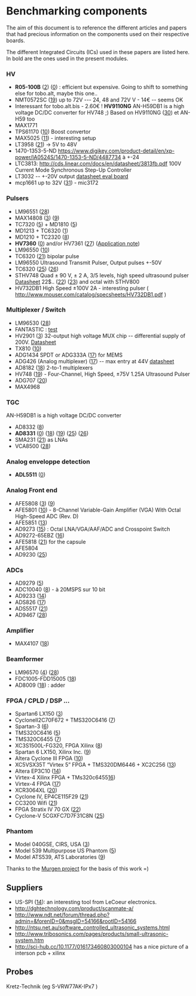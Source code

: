 # Benchmarking components

The aim of this document is to reference the different articles and papers that had precious information on the components used on their respective boards. 

The different Integrated Circuits (ICs) used in these papers are listed here. In bold are the ones used in the present modules.

### HV

* __R05-100B__ ([2]) ([0]) : efficient but expensive. Going to shift to something else for tobo.alt, maybe this one..
* NMT0572SC ([19]) up to 72V --- 24, 48 and 72V V - 14€ -- seems OK
* Interessant for tobo.alt.bis - 2.60€ ! __HV9110NG__ AN-H59DB1 is a high voltage DC/DC converter for HV748 ;)  Based on HV9110NG ([30]) et AN-H59 too
* MAX1771
* TPS61170 ([10]) Boost convertor
* MAX5025 ([11]) - interesting setup
* LT3958 ([21]) -> 5V to 48V
* 1470-1353-5-ND  https://www.digikey.com/product-detail/en/xp-power/IA0524S/1470-1353-5-ND/4487734 à +-24
* LTC3813: http://cds.linear.com/docs/en/datasheet/3813fb.pdf 100V Current Mode Synchronous Step-Up Controller
* LT3032 -- +-20V output [datasheet eval board](http://www.st.com/content/ccc/resource/technical/document/data_brief/cc/f0/24/f8/8b/2b/42/53/DM00218354.pdf/files/DM00218354.pdf/jcr:content/translations/en.DM00218354.pdf)
* mcp1661 up to 32V ([31]) - mic3172

### Pulsers

* LM96551 ([28])
* MAX14808 ([3]) ([9])
* TC7320  ([5]) + MD1810 ([5])
* MD1213  + TC6320 ([1])
* MD1210 + TC2320 ([8])
* __HV7360__ ([0]) and/or HV7361  ([27])  ([Application note](http://ww1.microchip.com/downloads/en/DeviceDoc/20005570A.pdf))
* LM96550 ([10])
* TC6320 ([21]) bipolar pulse
* LM96550 Ultrasound Transmit Pulser, Output pulses +-50V
* TC6320 ([25])  ([26])
* STHV748 Quad ± 90 V, ± 2 A, 3/5 levels, high speed ultrasound pulser [Datasheet](http://www.st.com/content/ccc/resource/technical/document/datasheet/a9/7f/a3/46/99/65/42/02/CD00226856.pdf/files/CD00226856.pdf/jcr:content/translations/en.CD00226856.pdf) 22$.. ([22]) ([23]) and octal with STHV800 
* HV732DB1 High Speed ±100V 2A - interesting pulser ( http://www.mouser.com/catalog/specsheets/HV732DB1.pdf ) 

### Multiplexer / Switch

* LM96530 ([28])
* FANTASTIC : [test](http://www.prnewswire.com/news-releases/mps-launched-180v-16-channel-analog-switch-multiplexer-for-ultrasound-applications-that-requires-no-high-voltage-supplies-300427205.html)
* HV2901 ([3]) 32-output high voltage MUX chip -- differential supply of 200V. [Datasheet](http://ww1.microchip.com/downloads/en/DeviceDoc/hv2901.pdf)
* TX810 ([10])
* ADG1434 SPDT or ADG333A ([17]) for MEMS  
* ADG426 (Analog multiplexer) ([17]) -- max entry at 44V [datasheet](http://www.analog.com/media/en/technical-documentation/data-sheets/ADG406_407_426.pdf)
* AD8182 ([18]) 2-to-1 multiplexers
* HV748 ([19]) - Four-Channel, High Speed, ±75V 1.25A Ultrasound Pulser
* ADG707 ([20])
* MAX4968

### TGC
AN-H59DB1 is a high voltage DC/DC converter
* AD8332 ([8])
* __AD8331__ ([0]) ([18]) ([19])   ([25])  ([26])
* SMA231 ([21]) as LNAs
* VCA8500 ([28])

### Analog enveloppe detection

* __ADL5511__ ([0])

### Analog Front end

* AFE5808 ([3]) ([9])
* AFE5801 ([10]) -  8-Channel Variable-Gain Amplifier (VGA) With Octal High-Speed ADC (Rev. D) 
* AFE5851 ([13])
* AD9273 ([15]) : Octal LNA/VGA/AAF/ADC  and Crosspoint Switch
* AD9272-65EBZ ([16])
* AFE5818 ([21]) for the capsule
* AFE5804 
* AD9230  ([25])

### ADCs

* AD9279 ([5])
* ADC10040 ([8]) - à 20MSPS sur 10 bit
* AD9233 ([14])
* ADS826 ([17])
* ADS5517 ([21])
* AD9467  ([28])

### Amplifier

* MAX4107 ([18])

### Beamformer

* LM96570 ([4])  ([28])
* FDC1005-FDD15005 ([18])
* AD8009 ([18]) : adder


### FPGA / CPLD / DSP ...

* Spartan6 LX150 ([3])
* CycloneII2C70F672 + TMS320C6416 ([7])
* Spartan-3 ([6])
* TMS320C6416 ([5])
* TMS320C6455 ([7])
* XC3S1500L-FG320, FPGA Xilinx ([8])
* Spartan 6 LX150, Xilinx Inc. ([9])
* Altera Cyclone III FPGA ([10])
* XC5VSX35T “Virtex 5” FPGA + TMS320DM6446 + XC2C256 ([13])
* Altera EP3C10 ([14])
* Virtex-4  Xilinx  FPGA + TMs320c6455[16])
* Virtex-4 FPGA  ([17])
* XCR3064XL ([20])
* Cyclone IV, EP4CE115F29 ([21])
* CC3200 Wifi ([21]) 
* FPGA Stratix IV 70 GX ([22])
* Cyclone-V 5CGXFC7D7F31C8N  ([25])

### Phantom

* Model 040GSE, CIRS,  USA ([3])
* Model 539 Multipurpose US Phantom ([5])
* Model ATS539, ATS Laboratories ([9])

Thanks to the [Murgen project](https://github.com/kelu124/murgen-dev-kit/blob/master/worklog/bibliographie.md) for the basis of this work =) 

## Suppliers

* US-SPI ([14]): an interesting tool from LeCoeur electronics.
* http://dghtechnology.com/product/scanmate-a/
* http://www.ndt.net/forum/thread.php?admin=&forenID=0&msgID=54166&rootID=54166
* http://ntsu.net.au/software_controlled_ultrasonic_systems.html
* http://www.tribosonics.com/pages/products/small-ultrasonic-system.htm
* http://sci-hub.cc/10.1177/016173460803000104 has a nice picture of a interson pcb + xilinx

## Probes

Kretz-Technik (eg S-VRW77AK-IPx7 )


[0]: https://github.com/kelu124/echomods/ "this project :)"
[1]: https://www.duo.uio.no/bitstream/handle/10852/47813/Sharma_2015.pdf "Shatin Sharma Thesis"
[2]: https://github.com/kelu124/murgen-dev-kit "murgen"
[3]: http://ieeexplore.ieee.org/document/7329474/ "Smartphone-based portable ultrasound imaging system: Prototype implementation and evaluation 10.1109/ULTSYM.2015.0517 -- great schematics"
[4]: http://www.mdpi.com/2313-433X/1/1/193 "FPGA-Based Portable Ultrasound Scanning System with Automatic Kidney Detection doi:10.3390/jimaging1010193 "
[5]: http://ieeexplore.ieee.org/document/7140846/ "A System-on-Chip Solution for Point-of-Care Ultrasound Imaging Systems: Architecture and ASIC Implementation 10.1109/TBCAS.2015.2431272"
[6]: http://ieeexplore.ieee.org/document/6242795/ "A single FPGA-based portable ultrasound imaging system for point-of-care applications 10.1109/TUFFC.2012.2339"
[7]: http://ieeexplore.ieee.org/document/4409966/ "Single-chip solution for ultrasound imaging systems: Initial results  10.1109/ULTSYM.2007.393"
[8]: https://publications.polymtl.ca/509/1/2011_PhilippeL%C3%A9vesque.pdf "ARCHITECTURE D’UN PROCESSEUR DÉDIÉ AUX TRAITEMENTS DE SIGNAUX ULTRASONIQUES EN TEMPS RÉEL EN VUE D’UNE INTÉGRATION SUR PUCE  Philippe Levesque"
[9]: http://ieeexplore.ieee.org/document/6931891/ "A new smart probe system for a tablet PC-based point-of-care ultrasound imaging system: Feasibility study - 10.1109/ULTSYM.2014.0399"
[10]: https://courses.engr.illinois.edu/ece445/getfile.asp?id=5166 "iPhone Ultrasound, Senior Design Project, Design Review"
[11]: https://www.maximintegrated.com/en/app-notes/index.mvp/id/1751 "High-V DC-DC Converter Is Ideal for MEMS (Warning: High-Voltage Circuit)"
[12]: http://www.lecoeur-electronique.net/crbst_16.html "US-SPI Single channel ultrasonic device with SPI interface"	
[13]: https://abm-website-assets.s3.amazonaws.com/mdtmag.com/s3fs-public/legacyfiles/MDT/Articles/2011/05/May11Teardown.pdf "GE Healthcare Vscan teardown"
[14]: http://www.lecoeur-electronique.net/crbst_16.html "US-SPI at LeCoeur" 
[15]: https://github.com/20E214/uprobe "Opening a chinese probe"
[16]: https://www.ncbi.nlm.nih.gov/pmc/articles/PMC5079523/ "FPGA-Based Reconfigurable Processor for Ultrafast Interlaced Ultrasound and Photoacoustic Imaging - 10.1109/TUFFC.2012.2335" 
[17]: http://sci-hub.cc/10.1109/TUFFC.2012.2351 "An FPGA-based ultrasound imaging system using capacitive micromachined ultrasonic transducers."
[18]: https://www.ncbi.nlm.nih.gov/pmc/articles/PMC2330166/ "High-frequenhttp://ww1.microchip.com/downloads/en/AppNotes/AN-H59.pdfcy Ultrasound Doppler System for Biomedical Applications with a 30 MHz Linear Array"
[19]: www.mdpi.com/1424-8220/16/10/1681/pdf "Design and Implementation of an Electronic Front-End Based on Square Wave Excitation for Ultrasonic Torsional Guided Wave Viscosity Sensor"
[20]: https://www.ncbi.nlm.nih.gov/pubmed/18269987 "Experimental system Prototype of a Portable, Low-Cost, C-scan Ultrasound Imaging Device - 10.1109/TBME.2007.903517"
[21]: http://sci-hub.cc/10.1109/TMI.2017.2699973 "Development of a mechanical scanning device with high-frequency ultrasound transducer for ultrasonic capsule endoscopy"
[22]: http://ieeexplore.ieee.org/abstract/document/7728843/ "A GPU-based ultrasound Phased-Array research system for non-destructive testing 10.1109/ULTSYM.2016.7728843"
[23]: http://ieeexplore.ieee.org/abstract/document/7319210/ "ARTSENSTouch - A portable device for evaluation of carotid artery stiffness 10.1109/EMBC.2015.7319210"
[24]: http://ieeexplore.ieee.org/document/6932182/ "Design of a multiple-rail high-voltage power supply for ultrasound scanners 10.1109/ULTSYM.2014.0304"
[25]: https://www.ncbi.nlm.nih.gov/pubmed/28368803 "A delayed-excitation data acquisition method for high-frequency ultrasound imaging 10.1109/TBME.2017.2687948"
[26]: http://www.tandfonline.com/doi/abs/10.1080/10402004.2016.1146974?journalCode=utrb20 "Ultrasonic Measurement of Cylindrical Roller–Bearing Lubricant Film Distribution with Two Juxtaposed Transducers"
[27]: http://mgh-courses.ece.gatech.edu/ece6414/S17/Projects/Team8_Draft2_ECE6414_S17.pdf "A Low Power System-on-a-Chip for Ultrasonic Non-Invasive Vein Detection"
[28]: http://file.scirp.org/Html/1-7600391_58398.htm "Reconfigurable Ultrasonic Testing System Development Using Programmable Analog Front-End and Reconfigurable System-on-Chip Hardware"
[29]: http://www.st.com/content/ccc/resource/technical/document/data_brief/cc/f0/24/f8/8b/2b/42/53/DM00218354.pdf/files/DM00218354.pdf/jcr:content/translations/en.DM00218354.pdf "STHV748 eval board"
[30]: http://ww1.microchip.com/downloads/en/AppNotes/AN-H59.pdf "AN-H59DB1  High Voltage Dc/dc Converter For Supertex Ultrasound Transmitter Demoboards "


[31]: http://www.microchip.com.tw/Data_CD/Treelink%20June%2010%202016.pdf "List of DCDC boosts"

